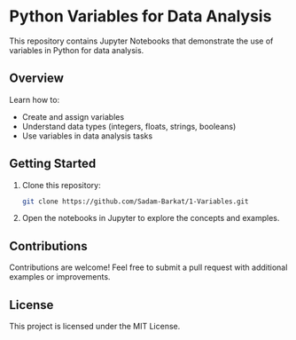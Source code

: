 # Python Variables for Data Analysis

This repository contains Jupyter Notebooks that demonstrate the use of variables in Python for data analysis.

## Overview

Learn how to:
- Create and assign variables
- Understand data types (integers, floats, strings, booleans)
- Use variables in data analysis tasks

## Getting Started

1. Clone this repository:
    ```bash
    git clone https://github.com/Sadam-Barkat/1-Variables.git
    ```
2. Open the notebooks in Jupyter to explore the concepts and examples.

## Contributions

Contributions are welcome! Feel free to submit a pull request with additional examples or improvements.

## License

This project is licensed under the MIT License.
